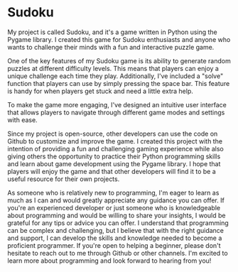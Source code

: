 # Sudoku
My project is called Sudoku, and it's a game written in Python using the Pygame library. I created this game for Sudoku enthusiasts and anyone who wants to challenge their minds with a fun and interactive puzzle game.

One of the key features of my Sudoku game is its ability to generate random puzzles at different difficulty levels. This means that players can enjoy a unique challenge each time they play. Additionally, I've included a "solve" function that players can use by simply pressing the space bar. This feature is handy for when players get stuck and need a little extra help.

To make the game more engaging, I've designed an intuitive user interface that allows players to navigate through different game modes and settings with ease.

Since my project is open-source, other developers can use the code on Github to customize and improve the game. I created this project with the intention of providing a fun and challenging gaming experience while also giving others the opportunity to practice their Python programming skills and learn about game development using the Pygame library.
I hope that players will enjoy the game and that other developers will find it to be a useful resource for their own projects.

As someone who is relatively new to programming, I'm eager to learn as much as I can and would greatly appreciate any guidance you can offer. If you're an experienced developer or just someone who is knowledgeable about programming and would be willing to share your insights, I would be grateful for any tips or advice you can offer. I understand that programming can be complex and challenging, but I believe that with the right guidance and support, I can develop the skills and knowledge needed to become a proficient programmer. If you're open to helping a beginner, please don't hesitate to reach out to me through Github or other channels. I'm excited to learn more about programming and look forward to hearing from you!
